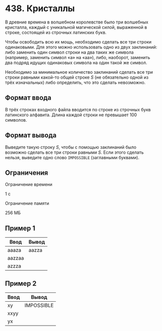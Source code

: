 # 438. Кристаллы

В древние времена в волшебном королевстве было три волшебных кристалла, каждый с уникальной магической силой, выраженной в строке, состоящей из строчных латинских букв.

Чтобы освободить всю их мощь, необходимо сделать все три строки одинаковыми. Для этого можно использовать одно из двух заклинаний: либо заменить один символ строки на два таких же символа (например, заменить символ «a» на «aa»), либо, наоборот, заменить два подряд идущих одинаковых символа на один такой же символ.

Необходимо за минимальное количество заклинаний сделать все три строки равными какой-то общей строке $S$ (не обязательно одной из трёх изначальных) либо определить, что это сделать невозможно.

## Формат ввода

В трёх строках входного файла вводится по строке из строчных букв латинского алфавита. Длина каждой строки не превышает 100 символов.

## Формат вывода

Выведите такую строку $S$, чтобы с помощью заклинаний было возможно сделать все три строки равными $S$. Если этого сделать нельзя, выведите одно слово `IMPOSSIBLE` (заглавными буквами).

## Ограничения

Ограничение времени

1 с

Ограничение памяти

256 МБ

## Пример 1

| Ввод   | Вывод |
|--------|-------|
| aaaza  | aazza |
| aazzaa |       |
| azzza  |       |

## Пример 2

| Ввод | Вывод      |
|------|------------|
| xy   | IMPOSSIBLE |
| xxyy |            |
| yx   |            |
